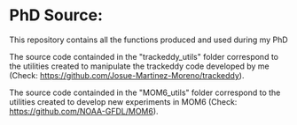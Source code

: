 # PhD Source:

This repository contains all the functions produced and used during my PhD


The source code containded in the "trackeddy_utils" folder correspond to the utilities created to manipulate the trackeddy code developed by me (Check: https://github.com/Josue-Martinez-Moreno/trackeddy).

The source code containded in the "MOM6_utils" folder correspond to the utilities created to develop new experiments in MOM6 (Check: https://github.com/NOAA-GFDL/MOM6).

